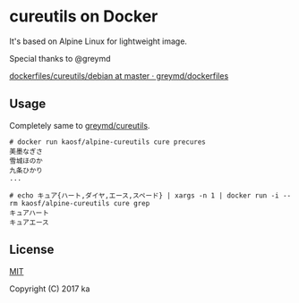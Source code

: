 # cureutils on Docker

It's based on Alpine Linux for lightweight image.

Special thanks to @greymd

[dockerfiles/cureutils/debian at master · greymd/dockerfiles](https://github.com/greymd/dockerfiles/tree/master/cureutils/debian)

## Usage

Completely same to [greymd/cureutils](https://hub.docker.com/r/greymd/cureutils/).

```
# docker run kaosf/alpine-cureutils cure precures
美墨なぎさ
雪城ほのか
九条ひかり
...
```

```
# echo キュア{ハート,ダイヤ,エース,スペード} | xargs -n 1 | docker run -i --rm kaosf/alpine-cureutils cure grep
キュアハート
キュアエース
```

## License

[MIT](http://opensource.org/licenses/MIT)

Copyright (C) 2017 ka
